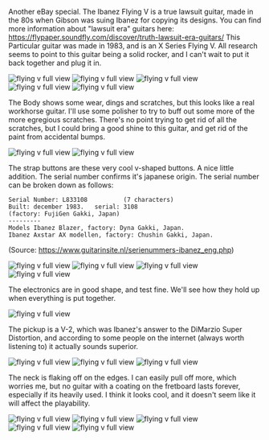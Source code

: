 Another eBay special. The Ibanez Flying V is a true lawsuit guitar, made in the 80s when Gibson was suing Ibanez for copying its designs. You can find more information about "lawsuit era" guitars here:
https://flypaper.soundfly.com/discover/truth-lawsuit-era-guitars/
This Particular guitar was made in 1983, and is an X Series Flying V. All research seems to point to this guitar being a solid rocker, and I can't wait to put it back together and plug it in. 

![](https://raw.githubusercontent.com/bmansfieldRIT/bmansfieldRIT.github.io/master/_images/flyingvfull.JPG "flying v full view")
![](https://raw.githubusercontent.com/bmansfieldRIT/bmansfieldRIT.github.io/master/_images/flyingvfull2.JPG "flying v full view")
![](https://raw.githubusercontent.com/bmansfieldRIT/bmansfieldRIT.github.io/master/_images/flyingvedge.JPG "flying v full view")
![](https://raw.githubusercontent.com/bmansfieldRIT/bmansfieldRIT.github.io/master/_images/flyingvedge2.JPG "flying v full view")
![](https://raw.githubusercontent.com/bmansfieldRIT/bmansfieldRIT.github.io/master/_images/flyingvback.JPG "flying v full view")

The Body shows some wear, dings and scratches, but this looks like a real workhorse guitar. I'll use some polisher to try to buff out some more of the more egregious scratches. There's no point trying to get rid of all the scratches, but I could bring a good shine to this guitar, and get rid of the paint from accidental bumps.

![](https://raw.githubusercontent.com/bmansfieldRIT/bmansfieldRIT.github.io/master/_images/flyingvneckpocket.JPG "flying v full view")
![](https://raw.githubusercontent.com/bmansfieldRIT/bmansfieldRIT.github.io/master/_images/flyingvneckpocket2.JPG "flying v full view")

The strap buttons are these very cool v-shaped buttons. A nice little addition. The serial number confirms it's japanese origin. The serial number can be broken down as follows:

```
Serial Number: L833108          (7 characters)
Built: december 1983.   serial: 3108
(factory: FujiGen Gakki, Japan)
---------
Models Ibanez Blazer, factory: Dyna Gakki, Japan.
Ibanez Axstar AX modellen, factory: Chushin Gakki, Japan.
```
(Source: https://www.guitarinsite.nl/serienummers-ibanez_eng.php)

![](https://raw.githubusercontent.com/bmansfieldRIT/bmansfieldRIT.github.io/master/_images/flyingvelectronics.JPG "flying v full view")
![](https://raw.githubusercontent.com/bmansfieldRIT/bmansfieldRIT.github.io/master/_images/flyingvelectronics2.JPG "flying v full view")
![](https://raw.githubusercontent.com/bmansfieldRIT/bmansfieldRIT.github.io/master/_images/flyingvelectronics3.JPG "flying v full view")
![](https://raw.githubusercontent.com/bmansfieldRIT/bmansfieldRIT.github.io/master/_images/flyingvelectronics4.JPG "flying v full view")

The electronics are in good shape, and test fine. We'll see how they hold up when everything is put together. 

![](https://raw.githubusercontent.com/bmansfieldRIT/bmansfieldRIT.github.io/master/_images/flyingvpickupback.JPG "flying v full view")

The pickup is a V-2, which was Ibanez's answer to the DiMarzio Super Distortion, and according to some people on the internet (always worth listening to) it actually sounds superior. 

![](https://raw.githubusercontent.com/bmansfieldRIT/bmansfieldRIT.github.io/master/_images/flyingvneck.JPG "flying v full view")
![](https://raw.githubusercontent.com/bmansfieldRIT/bmansfieldRIT.github.io/master/_images/flyingvneck2.JPG "flying v full view")
![](https://raw.githubusercontent.com/bmansfieldRIT/bmansfieldRIT.github.io/master/_images/flyingvneck3.JPG "flying v full view")

The neck is flaking off on the edges. I can easily pull off more, which worries me, but no guitar with a coating on the fretboard lasts forever, especially if its heavily used. I think it looks cool, and it doesn't seem like it will affect the playability.

![](https://raw.githubusercontent.com/bmansfieldRIT/bmansfieldRIT.github.io/master/_images/flyingvheadstock.JPG "flying v full view")
![](https://raw.githubusercontent.com/bmansfieldRIT/bmansfieldRIT.github.io/master/_images/flyingvheadstock2.JPG "flying v full view")
![](https://raw.githubusercontent.com/bmansfieldRIT/bmansfieldRIT.github.io/master/_images/flyingvheadstock3.JPG "flying v full view")
![](https://raw.githubusercontent.com/bmansfieldRIT/bmansfieldRIT.github.io/master/_images/flyingvheadstock4.JPG "flying v full view")
![](https://raw.githubusercontent.com/bmansfieldRIT/bmansfieldRIT.github.io/master/_images/flyingvheadstock5.JPG "flying v full view")
